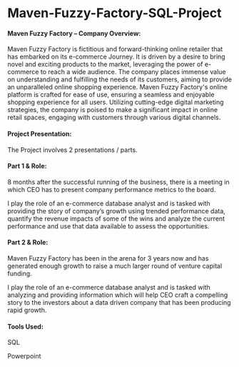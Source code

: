 # Maven-Fuzzy-Factory-SQL-Project

#### Maven Fuzzy Factory – Company Overview:
Maven Fuzzy Factory is fictitious and forward-thinking online retailer that has embarked on its e-commerce Journey. It is driven by a desire to bring novel and exciting products to the market, leveraging the power of e-commerce to reach a wide audience.
The company places immense value on understanding and fulfilling the needs of its customers, aiming to provide an unparalleled online shopping experience.
Maven Fuzzy Factory's online platform is crafted for ease of use, ensuring a seamless and enjoyable shopping experience for all users. Utilizing cutting-edge digital marketing strategies, the company is poised to make a significant impact in online retail spaces, engaging with customers through various digital channels.

#### Project Presentation:
The Project involves 2 presentations / parts.
#### Part 1 & Role:
8 months after the successful running of the business, there is a meeting in which CEO has to present company performance metrics to the board.

I play the role of an e-commerce database analyst and is tasked with providing the story of company’s growth using trended performance data, quantify the revenue impacts of some of the wins and analyze the current performance and use that data available to assess the opportunities.

#### Part 2 & Role:
Maven Fuzzy Factory has been in the arena for 3 years now and has generated enough growth to raise a much larger round of venture capital funding.

I play the role of an e-commerce database analyst and is tasked with analyzing and providing information which will help CEO craft a compelling story to the investors about a data driven company that has been producing rapid growth.

#### Tools Used: 
SQL

Powerpoint
